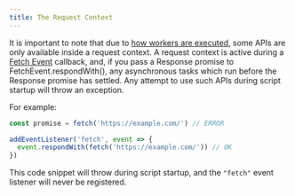 ```yaml
---
title: The Request Context
---
```


It is important to note that due to [how workers are executed](../), some APIs are only available inside a request context. A request context is active during a [Fetch Event](../../apis/fetch-event) callback, and, if you pass a Response promise to FetchEvent.respondWith(), any asynchronous tasks which run before the Response promise has settled. Any attempt to use such APIs during script startup will throw an exception.

For example:

```javascript
const promise = fetch('https://example.com/') // ERROR

addEventListener('fetch', event => {
  event.respondWith(fetch('https://example.com/')) // OK
})
```

This code snippet will throw during script startup, and the `"fetch"` event
listener will never be registered.

